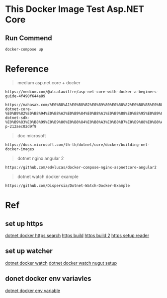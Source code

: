# This Docker Image Test Asp.NET Core

## Run Commend

    docker-compose up

# Reference
> medium asp.net core + docker

    https://medium.com/@alcalawilfre/asp-net-core-with-docker-a-beginers-guide-4f490f644a89

    https://mahasak.com/%E0%B8%A1%E0%B8%B2%E0%B9%80%E0%B8%82%E0%B8%B5%E0%B8%A2%E0%B8%99-dotnet-core-%E0%B9%82%E0%B8%94%E0%B8%A2%E0%B9%84%E0%B8%A1%E0%B9%88%E0%B8%95%E0%B9%89%E0%B8%AD%E0%B8%87%E0%B8%A5%E0%B8%87-dotnet-sdk-%E0%B9%83%E0%B8%99%E0%B9%80%E0%B8%84%E0%B8%A3%E0%B8%B7%E0%B9%88%E0%B8%AD%E0%B8%87%E0%B8%81%E0%B8%B1%E0%B8%99-p-212aec02d9f9

>doc microsoft

    https://docs.microsoft.com/th-th/dotnet/core/docker/building-net-docker-images

>dotnet nginx angular 2

    https://github.com/edvlucas/docker-compose-nginx-aspnetcore-angular2

>dotnet watch docker example

    https://github.com/Dispersia/Dotnet-Watch-Docker-Example

# Ref

## set up https
[dotnet docker https search](https://www.google.co.th/search?q=dotnet+docker+https&oq=dotnet+docker+https&aqs=chrome..69i57j69i60l3j0.5000j0j4&sourceid=chrome&ie=UTF-8)
[https build](https://github.com/dotnet/dotnet-docker/blob/master/samples/aspnetapp/aspnetcore-docker-https.md)
[https build 2](https://github.com/dotnet/dotnet-docker/blob/master/samples/aspnetapp/aspnetcore-docker-https-development.md)
[https setup reader](https://mohitgoyal.co/2018/09/25/use-ssl-certificates-for-dotnet-core-application-in-docker-containers/)
## set up watcher
[dotnet docker watch](https://github.com/Dispersia/Dotnet-Watch-Docker-Example)
[dotnet docker watch nugut setup](https://natemcmaster.com/blog/2017/11/13/dotnet-watch-and-docker/)
## donet docker env variavles
[dotnet docker env variable](https://www.scottbrady91.com/Docker/ASPNET-Core-and-Docker-Environment-Variables)




